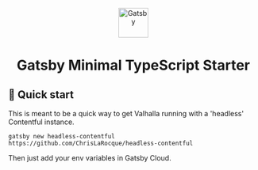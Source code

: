 <p align="center">
  <a href="https://www.gatsbyjs.com/?utm_source=starter&utm_medium=readme&utm_campaign=minimal-starter-ts">
    <img alt="Gatsby" src="https://www.gatsbyjs.com/Gatsby-Monogram.svg" width="60" />
  </a>
</p>
<h1 align="center">
  Gatsby Minimal TypeScript Starter
</h1>

## 🚀 Quick start
This is meant to be a quick way to get Valhalla running with a 'headless' Contentful instance.

```shell
gatsby new headless-contentful https://github.com/ChrisLaRocque/headless-contentful
```
Then just add your env variables in Gatsby Cloud.